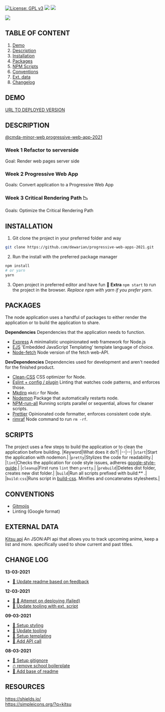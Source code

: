 [![License: GPL v3](https://img.shields.io/badge/License-GPLv3-blue.svg?style=flat-square)](https://www.gnu.org/licenses/gpl-3.0) [![](https://img.shields.io/badge/gitmoji-%20😜%20😍-FFDD67.svg?style=flat-square)](https://gitmoji.dev) [![](https://img.shields.io/badge/KITSU-hello-orange?style=flat-square&logo=Kitsu)](https://kitsu.docs.apiary.io/#)

![](https://miro.medium.com/max/2800/1*K_GsJOj3T2ATvSVtT-YWEA.png)

## TABLE OF CONTENT

1. [Demo](#demo)
1. [Description](#description)
1. [Installation](#installation)
1. [Packages](#packages)
1. [NPM Scripts](#scripts)
1. [Conventions](#conventions)
1. [Ext. data](#external-data)
1. [Changelog](#change-log)

## DEMO

[URL TO DEPLOYED VERSION](#)

## DESCRIPTION

[@cmda-minor-web progressive-web-app-2021](https://github.com/cmda-minor-web/progressive-web-apps-2021)

### Week 1 Refactor to serverside

Goal: Render web pages server side

### Week 2 Progressive Web App

Goals: Convert application to a Progressive Web App

### Week 3 Critical Rendering Path 📉

Goals: Optimize the Critical Rendering Path

## INSTALLATION

1. Git clone the project in your preferred folder and way

```ZSH
git clone https://github.com/dewarian/progressive-web-apps-2021.git
```

2. Run the install with the preferred package manager

```ZSH
npm install
# or yarn
yarn
```

3. Open project in preferred editor and have fun 🎉
   **Extra** `npm start` to run the project in the browser.
   _Replace npm with yarn if you prefer yarn_.

## PACKAGES

The node application uses a handful of packages to either render the application or to build the application to share.

**Dependencies**
Dependencies that the application needs to function.

- [Express](http://expressjs.com/) A minimalistic unopinionated web framework for Node.js
- [EJS](https://ejs.co/) 'Embedded JavaScript Templating' template language of choice.
- [Node-fetch]() Node version of the fetch web-API.

**DevDependencies**
Dependencies used for development and aren't needed for the finished product.

- [Clean-CSS](https://www.npmjs.com/package/clean-css) CSS optimizer for Node.
- [Eslint + config / plugin](https://github.com/eslint/eslint) Linting that watches code patterns, and enforces those.
- [Mkdirp](https://www.npmjs.com/package/mkdirp) `mkdir` for Node.
- [Nodemon](https://www.npmjs.com/package/nodemon) Package that automatically restarts node.
- [NPM-run-all](https://www.npmjs.com/package/npm-run-all) Running scripts parallel or sequential, allows for cleaner scripts.
- [Prettier](https://github.com/prettier/prettier) Opinionated code formatter, enforces consistent code style.
- [rimraf](https://www.npmjs.com/package/rimraf) Node command to run `rm -rf`.

## SCRIPTS

The project uses a few steps to build the application or to clean the application before building.
|Keyword|What does it do?|
|--|--|
|`start`|Start the application with nodemon.|
|`pretty`|Stylizes the code for readability.|
|`lint`|Checks the application for code style issues, adheres [google-style-guide](https://google.github.io/styleguide/jsguide.html).|
|`cleanup`|First runs `lint` then `pretty`.|
|`prebuild`|Deletes dist folder, creates new dist folder.|
|`build`|Run all scripts prefixed with build:\*\* .|
|`build:css`|Runs script in [build-css](https://github.com/dewarian/progressive-web-apps-2021/blob/master/scripts/build-css.js). Minifies and concatenates stylesheets.|

## CONVENTIONS

- [Gitmojis](https://gitmoji.dev/)
- Linting (Google format)

## EXTERNAL DATA

[Kitsu api](https://kitsu.docs.apiary.io/) An JSON:API api that allows you to track upcoming anime, keep a list and more. specifically used to show current and past titles.

## CHANGE LOG

**13-03-2021**

- [:memo: Update readme based on feedback](https://github.com/dewarian/progressive-web-apps-2021/commit/22c48f2f7061ce916967437ca1173a0617370d7a)

**12-03-2021**

- [:rocket: :poop: Attempt on deploying (failed)]()
- [:wrench: Update tooling with ext. script](https://github.com/dewarian/progressive-web-apps-2021/commit/7c0a915fe29f321d3d589df83293c041d684369e)

**09-03-2021**

- [:lipstick: Setup styling](https://github.com/dewarian/progressive-web-apps-2021/commit/312b4c04809b5621dabf046acaa7473b0b4a36fa)
- [:wrench: Update tooling](https://github.com/dewarian/progressive-web-apps-2021/commit/cb42c32c6d39c240f139f40d1fe639bcf22a3998)
- [:bento: Setup templating](https://github.com/dewarian/progressive-web-apps-2021/commit/588e08a92d62f47d6d9c1083144d4f121ae2086c)
- [:poop: Add API call](https://github.com/dewarian/progressive-web-apps-2021/commit/0561afd1fcb7bf6aaae7e0c84c2a50f2f9f9a149)

**08-03-2021**

- [:see_no_evil: Setup gitignore](https://github.com/dewarian/progressive-web-apps-2021/commit/a53aff9d139808daf73cb38509354b0de364a469)
- [:fire: remove school boilerplate](https://github.com/dewarian/progressive-web-apps-2021/commit/65f5d11e9511ec301fcfb136f176d1e1238c9ed8)
- [:memo: Add base of readme](https://github.com/dewarian/progressive-web-apps-2021/commit/206aa586f8ef8ed85192f86f9017b384c0b34699)

## RESOURCES

https://shields.io/  
https://simpleicons.org/?q=kitsu
